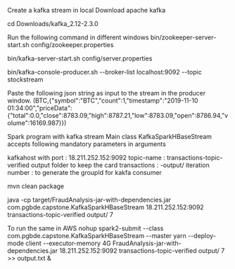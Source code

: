  
Create a kafka stream in local
Download apache kafka

cd Downloads/kafka_2.12-2.3.0

Run the following command in different windows bin/zookeeper-server-start.sh config/zookeeper.properties

bin/kafka-server-start.sh config/server.properties

bin/kafka-console-producer.sh --broker-list localhost:9092 --topic stockstream

Paste the following json string as input to the stream in the producer window. (BTC,{"symbol":"BTC","count":1,"timestamp":"2019-11-10 01:34:00","priceData":{"total":0.0,"close":8783.09,"high":8787.21,"low":8783.09,"open":8786.94,"volume":16169.987}})

Spark program with kafka stream
Main class KafkaSparkHBaseStream accepts following mandatory parameters in arguments
 
kafkahost with port : 18.211.252.152:9092 
topic-name : transactions-topic-verified
output folder to keep the card transactions :  -output/
iteration number : to generate the groupId for kakfa consumer


mvn clean package 

java -cp target/FraudAnalysis-jar-with-dependencies.jar com.pgbde.capstone.KafkaSparkHBaseStream 18.211.252.152:9092 transactions-topic-verified output/ 7


To run the same in AWS
nohup spark2-submit --class com.pgbde.capstone.KafkaSparkHBaseStream --master yarn --deploy-mode client --executor-memory 4G FraudAnalysis-jar-with-dependencies.jar 18.211.252.152:9092 transactions-topic-verified output/ 7 >> output.txt &




